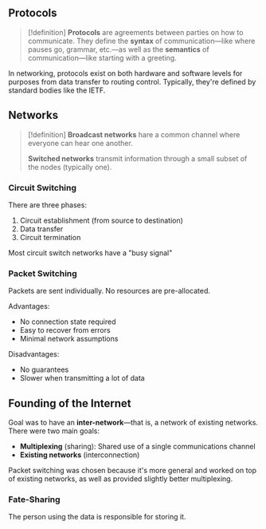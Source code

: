 ## Protocols

>[!definition]
>**Protocols** are agreements between parties on how to communicate. They define the **syntax** of communication—like where pauses go, grammar, etc.—as well as the **semantics** of communication—like starting with a greeting.

In networking, protocols exist on both hardware and software levels for purposes from data transfer to routing control. Typically, they're defined by standard bodies like the IETF.

## Networks

>[!definition]
>**Broadcast networks** hare a common channel where everyone can hear one another.
>
>**Switched networks** transmit information through a small subset of the nodes (typically one).

### Circuit Switching

There are three phases:
1. Circuit establishment (from source to destination)
2. Data transfer
3. Circuit termination

Most circuit switch networks have a "busy signal"

### Packet Switching

Packets are sent individually. No resources are pre-allocated.

Advantages:
- No connection state required
- Easy to recover from errors
- Minimal network assumptions

Disadvantages:
- No guarantees
- Slower when transmitting a lot of data

## Founding of the Internet

Goal was to have an **inter-network**—that is, a network of existing networks. There were two main goals:
- **Multiplexing** (sharing): Shared use of a single communications channel
- **Existing networks** (interconnection)

Packet switching was chosen because it's more general and worked on top of existing networks, as well as provided slightly better multiplexing.

### Fate-Sharing

The person using the data is responsible for storing it.
